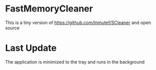 # FastMemoryCleaner
This is a tiny version of https://github.com/Inmutef/SCleaner and open source

# Last Update
The application is minimized to the tray and runs in the background
